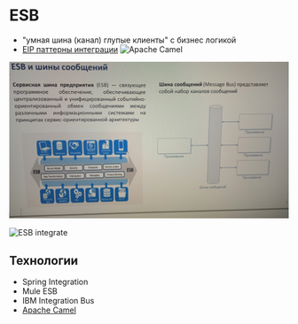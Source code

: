 # ESB

- "умная шина (канал) глупые клиенты" с бизнес логикой
- [EIP паттерны интеграции](https://habr.com/ru/company/naumen/blog/231861/)
![Apache Camel](../../img/pattern/integration/IMG_20220614_180741_1.jpg)

![ESB](../../img/pattern/integration/IMG_20220614_180606.jpg)

![ESB integrate](../../img/pattern/integration/IMG_20220614_180629.jpg)

## Технологии

- Spring Integration
- Mule ESB
- IBM Integration Bus
- [Apache Camel](https://habr.com/ru/company/naumen/blog/230265/)
